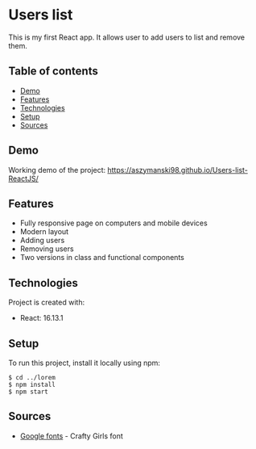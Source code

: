 # Users list
This is my first React app. It allows user to add users to list and remove them.

## Table of contents
* [Demo](#demo)
* [Features](#features)
* [Technologies](#technologies)
* [Setup](#setup)
* [Sources](#sources)

## Demo
Working demo of the project: https://aszymanski98.github.io/Users-list-ReactJS/

## Features
* Fully responsive page on computers and mobile devices
* Modern layout
* Adding users
* Removing users
* Two versions in class and functional components
	
## Technologies
Project is created with:
* React: 16.13.1

## Setup
To run this project, install it locally using npm:

```
$ cd ../lorem
$ npm install
$ npm start
```

## Sources
* [Google fonts](https://fonts.google.com/) - Crafty Girls font

